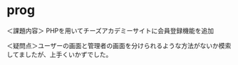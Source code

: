 # prog

＜課題内容＞ PHPを用いてチーズアカデミーサイトに会員登録機能を追加

＜疑問点＞ユーザーの画面と管理者の画面を分けられるような方法がないか模索してましたが、上手くいかずでした。


